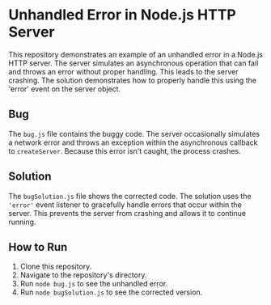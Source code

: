 # Unhandled Error in Node.js HTTP Server

This repository demonstrates an example of an unhandled error in a Node.js HTTP server.  The server simulates an asynchronous operation that can fail and throws an error without proper handling. This leads to the server crashing.  The solution demonstrates how to properly handle this using the 'error' event on the server object.

## Bug
The `bug.js` file contains the buggy code. The server occasionally simulates a network error and throws an exception within the asynchronous callback to `createServer`.  Because this error isn't caught, the process crashes. 

## Solution
The `bugSolution.js` file shows the corrected code. The solution uses the `'error'` event listener to gracefully handle errors that occur within the server. This prevents the server from crashing and allows it to continue running.

## How to Run
1. Clone this repository.
2. Navigate to the repository's directory.
3. Run `node bug.js` to see the unhandled error. 
4. Run `node bugSolution.js` to see the corrected version. 